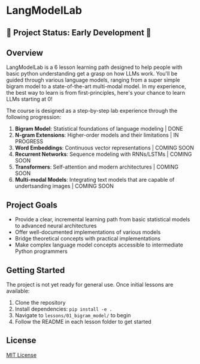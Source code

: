 # LangModelLab

## 🚧 Project Status: Early Development 🚧

## Overview

LangModelLab is a 6 lesson learning path designed to help people with basic python understanding get a grasp on how LLMs work. You'll be guided through various language models, ranging from a super simple bigram model to a state-of-the-art multi-modal model. In my experience, the best way to learn is from first-principles, here's your chance to learn LLMs starting at 0!  


The course is designed as a step-by-step lab experience through the following progression:

1. **Bigram Model**: Statistical foundations of language modeling | DONE
2. **N-gram Extensions**: Higher-order models and their limitations | IN PROGRESS
3. **Word Embeddings**: Continuous vector representations | COMING SOON
4. **Recurrent Networks**: Sequence modeling with RNNs/LSTMs | COMING SOON
5. **Transformers**: Self-attention and modern architectures | COMING SOON
6. **Multi-modal Models**: Integrating text models that are capable of undertsanding images | COMING SOON

## Project Goals

- Provide a clear, incremental learning path from basic statistical models to advanced neural architectures
- Offer well-documented implementations of various models
- Bridge theoretical concepts with practical implementations
- Make complex language model concepts accessible to intermediate Python programmers

## Getting Started

The project is not yet ready for general use. Once initial lessons are available:

1. Clone the repository
2. Install dependencies: `pip install -e .`
3. Navigate to `lessons/01_bigram_model/` to begin
4. Follow the README in each lesson folder to get started

## License

[MIT License](LICENSE) 